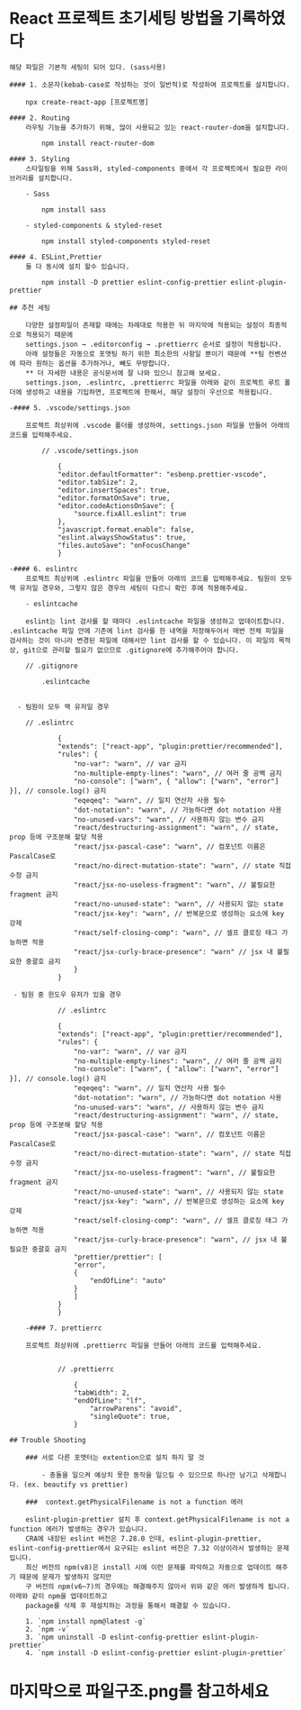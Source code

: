 # React 프로젝트 초기세팅 방법을 기록하였다

    해당 파일은 기본적 세팅이 되어 있다. (sass사용)

    #### 1. 소문자(kebab-case로 작성하는 것이 일반적)로 작성하여 프로젝트를 설치합니다.

        npx create-react-app [프로젝트명]

    #### 2. Routing
        라우팅 기능을 추가하기 위해, 많이 사용되고 있는 react-router-dom을 설치합니다.

            npm install react-router-dom

    #### 3. Styling
        스타일링을 위해 Sass와, styled-components 중에서 각 프로젝트에서 필요한 라이브러리를 설치합니다.

        - Sass

            npm install sass

        - styled-components & styled-reset

            npm install styled-components styled-reset

    #### 4. ESLint,Prettier
        둘 다 동시에 설치 할수 있습니다.

            npm install -D prettier eslint-config-prettier eslint-plugin-prettier

    ## 추천 세팅

        다양한 설정파일이 존재할 때에는 차례대로 적용한 뒤 마지막에 적용되는 설정이 최종적으로 적용되기 때문에 
        settings.json → .editorconfig → .prettierrc 순서로 설정이 적용됩니다.
        아래 설정들은 자동으로 포맷팅 하기 위한 최소한의 사항일 뿐이기 때문에 **팀 컨벤션에 따라 원하는 옵션을 추가하거나, 빼도 무방합니다.
        ** 더 자세한 내용은 공식문서에 잘 나와 있으니 참고해 보세요.
        settings.json, .eslintrc, .prettierrc 파일을 아래와 같이 프로젝트 루트 폴더에 생성하고 내용을 기입하면, 프로젝트에 한해서, 해당 설정이 우선으로 적용됩니다.

    -#### 5. .vscode/settings.json

        프로젝트 최상위에 .vscode 폴더를 생성하여, settings.json 파일을 만들어 아래의 코드를 입력해주세요.

            // .vscode/settings.json

                {
                "editor.defaultFormatter": "esbenp.prettier-vscode",
                "editor.tabSize": 2,
                "editor.insertSpaces": true,
                "editor.formatOnSave": true,
                "editor.codeActionsOnSave": {
                    "source.fixAll.eslint": true
                },
                "javascript.format.enable": false,
                "eslint.alwaysShowStatus": true,
                "files.autoSave": "onFocusChange"
                }

    -#### 6. eslintrc
        프로젝트 최상위에 .eslintrc 파일을 만들어 아래의 코드를 입력해주세요. 팀원이 모두 맥 유저일 경우와, 그렇지 않은 경우의 세팅이 다르니 확인 후에 적용해주세요.

        - eslintcache

        eslint는 lint 검사를 할 때마다 .eslintcache 파일을 생성하고 업데이트합니다. .eslintcache 파일 안에 기존에 lint 검사를 한 내역을 저장해두어서 매번 전체 파일을 검사하는 것이 아니라 변경된 파일에 대해서만 lint 검사를 할 수 있습니다. 이 파일의 목적상, git으로 관리할 필요가 없으므로 .gitignore에 추가해주어야 합니다.

        // .gitignore

            .eslintcache


      - 팀원이 모두 맥 유저일 경우

        // .eslintrc

                {
                "extends": ["react-app", "plugin:prettier/recommended"],
                "rules": {
                    "no-var": "warn", // var 금지
                    "no-multiple-empty-lines": "warn", // 여러 줄 공백 금지
                    "no-console": ["warn", { "allow": ["warn", "error"] }], // console.log() 금지
                    "eqeqeq": "warn", // 일치 연산자 사용 필수
                    "dot-notation": "warn", // 가능하다면 dot notation 사용
                    "no-unused-vars": "warn", // 사용하지 않는 변수 금지
                    "react/destructuring-assignment": "warn", // state, prop 등에 구조분해 할당 적용
                    "react/jsx-pascal-case": "warn", // 컴포넌트 이름은 PascalCase로
                    "react/no-direct-mutation-state": "warn", // state 직접 수정 금지
                    "react/jsx-no-useless-fragment": "warn", // 불필요한 fragment 금지
                    "react/no-unused-state": "warn", // 사용되지 않는 state
                    "react/jsx-key": "warn", // 반복문으로 생성하는 요소에 key 강제
                    "react/self-closing-comp": "warn", // 셀프 클로징 태그 가능하면 적용
                    "react/jsx-curly-brace-presence": "warn" // jsx 내 불필요한 중괄호 금지
                    }
                }

     - 팀원 중 윈도우 유저가 있을 경우

                // .eslintrc

                {
                "extends": ["react-app", "plugin:prettier/recommended"],
                "rules": {
                    "no-var": "warn", // var 금지
                    "no-multiple-empty-lines": "warn", // 여러 줄 공백 금지
                    "no-console": ["warn", { "allow": ["warn", "error"] }], // console.log() 금지
                    "eqeqeq": "warn", // 일치 연산자 사용 필수
                    "dot-notation": "warn", // 가능하다면 dot notation 사용
                    "no-unused-vars": "warn", // 사용하지 않는 변수 금지
                    "react/destructuring-assignment": "warn", // state, prop 등에 구조분해 할당 적용
                    "react/jsx-pascal-case": "warn", // 컴포넌트 이름은 PascalCase로
                    "react/no-direct-mutation-state": "warn", // state 직접 수정 금지
                    "react/jsx-no-useless-fragment": "warn", // 불필요한 fragment 금지
                    "react/no-unused-state": "warn", // 사용되지 않는 state
                    "react/jsx-key": "warn", // 반복문으로 생성하는 요소에 key 강제
                    "react/self-closing-comp": "warn", // 셀프 클로징 태그 가능하면 적용
                    "react/jsx-curly-brace-presence": "warn", // jsx 내 불필요한 중괄호 금지
                    "prettier/prettier": [
                    "error",
                    {
                        "endOfLine": "auto"
                    }
                    ]
                }
                }

        -#### 7. prettierrc

        프로젝트 최상위에 .prettierrc 파일을 만들어 아래의 코드를 입력해주세요.


                // .prettierrc

                    {
                    "tabWidth": 2,
                    "endOfLine": "lf",
                        "arrowParens": "avoid",
                        "singleQuote": true,
                    }

    ## Trouble Shooting

        ### 서로 다른 포맷터는 extention으로 설치 하지 말 것

            - 충돌을 일으켜 예상치 못한 동작을 일으킬 수 있으므로 하나만 남기고 삭제합니다. (ex. beautify vs prettier)

        ###  context.getPhysicalFilename is not a function 에러

        eslint-plugin-prettier 설치 후 context.getPhysicalFilename is not a function 에러가 발생하는 경우가 있습니다. 
        CRA에 내장된 eslint 버전은 7.28.0 인데, eslint-plugin-prettier, eslint-config-prettier에서 요구되는 eslint 버전은 7.32 이상이라서 발생하는 문제입니다. 
        최신 버전의 npm(v8)은 install 시에 이런 문제를 파악하고 자동으로 업데이트 해주기 때문에 문제가 발생하지 않지만 
        구 버전의 npm(v6~7)의 경우에는 해결해주지 않아서 위와 같은 에러 발생하게 됩니다.  아래와 같이 npm을 업데이트하고 
        package를 삭제 후 재설치하는 과정을 통해서 해결할 수 있습니다.

        1. `npm install npm@latest -g`
        2. `npm -v`
        3. `npm uninstall -D eslint-config-prettier eslint-plugin-prettier`
        4. `npm install -D eslint-config-prettier eslint-plugin-prettier`

# 마지막으로 파일구조.png를 참고하세요
